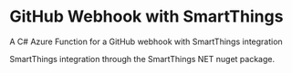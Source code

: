 # GitHub Webhook with SmartThings

A C# Azure Function for a GitHub webhook with SmartThings integration

SmartThings integration through the SmartThings NET nuget package.